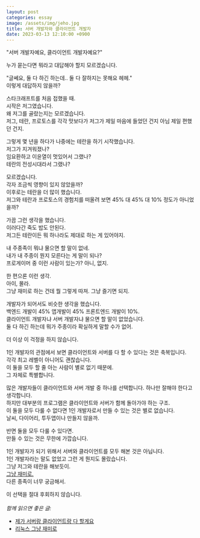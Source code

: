 ```yaml
---
layout: post
categories: essay
image: /assets/img/jeho.jpg
title: 서버 개발자와 클라이언트 개발자
date: 2023-03-13 12:10:00 +0900
---
```


"서버 개발자예요, 클라이언트 개발자예요?"

누가 묻는다면 뭐라고 대답해야 할지 모르겠습니다.

"글쎄요, 둘 다 하긴 하는데.. 둘 다 잘하지는 못해요 헤헤."  
이렇게 대답하지 않을까?

스타크래프트를 처음 접했을 때.  
시작은 저그였습니다.  
왜 저그를 골랐는지는 모르겠습니다.  
저그, 테란, 프로토스를 각각 맛보다가 저그가 제일 마음에 들었던 건지 아님 제일 편했던 건지.

그렇게 몇 년을 하다가 나중에는 테란을 하기 시작했습니다.  
저그가 지겨워졌나?  
임요환하고 이윤열이 멋있어서 그랬나?  
테란의 전성시대라서 그랬나?

모르겠습니다.  
각자 조금씩 영향이 있지 않았을까?  
이후로는 테란을 더 많이 했습니다.  
저그와 테란과 프로토스의 경험치를 떠올려 보면 45% 대 45% 대 10% 정도가 아니었을까?

가끔 그런 생각을 했습니다.  
이러다간 죽도 밥도 안된다.  
저그든 테란이든 뭐 하나라도 제대로 하는 게 있어야지.

내 주종족이 뭐냐 물으면 할 말이 없네.  
내가 내 주종이 뭔지 모른다는 게 말이 되나?  
프로게이머 중 이런 사람이 있는가? 아니, 없지.

한 편으론 이런 생각.  
아이, 몰라.  
그냥 재미로 하는 건데 뭘 그렇게 따져. 그냥 즐기면 되지.

개발자가 되어서도 비슷한 생각을 했습니다.  
백엔드 개발이 45% 앱개발이 45% 프론트엔드 개발이 10%.  
클라이언트 개발자냐 서버 개발자냐 물으면 할 말이 없었습니다.  
둘 다 하긴 하는데 뭐가 주종이라 확실하게 말할 수가 없어.

더 이상 이 걱정을 하지 않습니다.

1인 개발자의 관점에서 보면 클라이언트와 서버를 다 할 수 있다는 것은 축복입니다.  
각각 최고 레벨이 아니어도 괜찮습니다.  
이 둘을 모두 할 줄 아는 사람이 별로 없기 때문에.  
그 자체로 특별합니다.

많은 개발자들이 클라이언트와 서버 개발 중 하나를 선택합니다. 하나만 잘해야 한다고 생각합니다.  
하지만 대부분의 프로그램은 클라이언트와 서버가 함께 돌아가야 하는 구조.  
이 둘을 모두 다룰 수 없다면 1인 개발자로서 만들 수 있는 것은 별로 없습니다.  
날씨, 다이어리, 투두앱이나 만들지 않을까.

반면 둘을 모두 다룰 수 있다면.  
만들 수 있는 것은 무한에 가깝습니다.

1인 개발자가 되기 위해서 서버와 클라이언트를 모두 해본 것은 아닙니다.  
1인 개발자라는 말도 없었고 그런 게 뭔지도 몰랐습니다.  
그냥 저그와 테란을 해보듯이.  
[그냥 재미로.](/essay/2008/08/20/just-for-fun.html)  
다른 종족이 너무 궁금해서.

이 선택을 절대 후회하지 않습니다.
<br>
<br>
*함께 읽으면 좋은 글:*
* [제가 서버랑 클라이언트랑 다 할게요](/essay/2021/09/14/제가-서버랑-클라이언트랑-다-할게요.html)
* [리눅스 그냥 재미로](/essay/2008/08/20/just-for-fun.html)